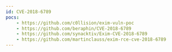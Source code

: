 ```yaml
---
id: CVE-2018-6789
pocs:
    - https://github.com/c0llision/exim-vuln-poc
    - https://github.com/beraphin/CVE-2018-6789
    - https://github.com/synacktiv/Exim-CVE-2018-6789
    - https://github.com/martinclauss/exim-rce-cve-2018-6789
---
```

